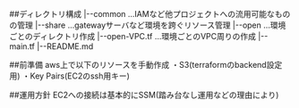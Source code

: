 ##ディレクトリ構成
|--common      ...IAMなど他プロジェクトへの流用可能なものの管理
|--share       ...gatewayサーバなど環境を跨ぐリソース管理
|--open        ...環境ごとのディレクトリ作成
|--open-VPC.tf ...環境ごとのVPC周りの作成
|--main.tf
|--README.md

##前準備
aws上で以下のリソースを手動作成
・S3(terraformのbackend設定用)
・Key Pairs(EC2のssh用キー)

##運用方針
EC2への接続は基本的にSSM(踏み台なし運用などの理由により)

